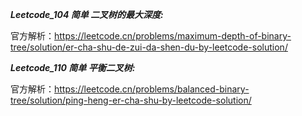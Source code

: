 **_Leetcode_104 简单 二叉树的最大深度:_**

官方解析：https://leetcode.cn/problems/maximum-depth-of-binary-tree/solution/er-cha-shu-de-zui-da-shen-du-by-leetcode-solution/

**_Leetcode_110 简单 平衡二叉树:_**

官方解析：https://leetcode.cn/problems/balanced-binary-tree/solution/ping-heng-er-cha-shu-by-leetcode-solution/

